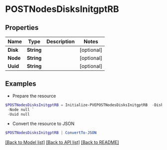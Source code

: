 # POSTNodesDisksInitgptRB
## Properties

Name | Type | Description | Notes
------------ | ------------- | ------------- | -------------
**Disk** | **String** |  | [optional] 
**Node** | **String** |  | [optional] 
**Uuid** | **String** |  | [optional] 

## Examples

- Prepare the resource
```powershell
$POSTNodesDisksInitgptRB = Initialize-PVEPOSTNodesDisksInitgptRB  -Disk null `
 -Node null `
 -Uuid null
```

- Convert the resource to JSON
```powershell
$POSTNodesDisksInitgptRB | ConvertTo-JSON
```

[[Back to Model list]](../README.md#documentation-for-models) [[Back to API list]](../README.md#documentation-for-api-endpoints) [[Back to README]](../README.md)

